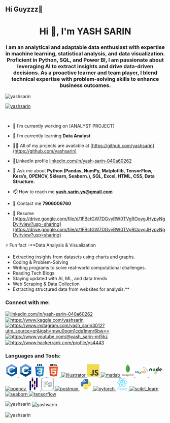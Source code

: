 ## Hi Guyzzz👋
<h1 align="center">Hi 👋, I'm YASH SARIN</h1>
<h3 align="center">I am an analytical and adaptable data enthusiast with expertise in machine learning, statistical analysis, and data visualization. Proficient in Python, SQL, and Power BI, I am passionate about leveraging AI to extract insights and drive data-driven decisions. As a proactive learner and team player, I blend technical expertise with problem-solving skills to enhance business outcomes.</h3>

<p align="left"> <img src="https://komarev.com/ghpvc/?username=yashsarin&label=Profile%20views&color=0e75b6&style=flat" alt="yashsarin" /> </p>

<p align="left"> <a href="https://github.com/ryo-ma/github-profile-trophy"><img src="https://github-profile-trophy.vercel.app/?username=yashsarin" alt="yashsarin" /></a> </p>

<p align="left"> <a href="https://twitter.com/" target="blank"><img src="https://img.shields.io/twitter/follow/?logo=twitter&style=for-the-badge" alt="" /></a> </p>

- 🔭 I’m currently working on [ANALYST PROJECT]

- 🌱 I’m currently learning **Data Analyst**

- 👨‍💻 All of my projects are available at [https://github.com/yashsarin](https://github.com/yashsarin)

- 📝LinkedIn profile [linkedin.com/in/yash-sarin-040a60262](linkedin.com/in/yash-sarin-040a60262)

- 💬 Ask me about **Python (Pandas, NumPy, Matplotlib, TensorFlow, Kera’s, OPENCV, Sklearn, Seaborn.), SQL, Excel, HTML, CSS, Data Structure.**

- 📫 How to reach me **yash.sarin.ys@gmail.com**
  
- 📱 Contact me **7906006760**

- 📄 Resume [https://drive.google.com/file/d/1FBctGW7DGvyRW0TVgROoygJHypyNgDyi/view?usp=sharing](https://drive.google.com/file/d/1FBctGW7DGvyRW0TVgROoygJHypyNgDyi/view?usp=sharing)

 ⚡ Fun fact 
 -**Data Analysis & Visualization 
- Extracting insights from datasets using charts and graphs.
- Coding & Problem-Solving
- Writing programs to solve real-world computational challenges.
- Reading Tech Blogs
- Staying updated with AI, ML, and data trends
- Web Scraping & Data Collection
- Extracting structured data from websites for analysis.**

<h3 align="left">Connect with me:</h3>
<p align="left">
<a href="https://linkedin.com/in/linkedin.com/in/yash-sarin-040a60262" target="blank"><img align="center" src="https://raw.githubusercontent.com/rahuldkjain/github-profile-readme-generator/master/src/images/icons/Social/linked-in-alt.svg" alt="linkedin.com/in/yash-sarin-040a60262" height="30" width="40" /></a>
<a href="https://kaggle.com/https://www.kaggle.com/yashsarin" target="blank"><img align="center" src="https://raw.githubusercontent.com/rahuldkjain/github-profile-readme-generator/master/src/images/icons/Social/kaggle.svg" alt="https://www.kaggle.com/yashsarin" height="30" width="40" /></a>
<a href="https://instagram.com/https://www.instagram.com/yash_sarin3012?utm_source=qr&igsh=mwu0ogm1cde1mmr6bw==" target="blank"><img align="center" src="https://raw.githubusercontent.com/rahuldkjain/github-profile-readme-generator/master/src/images/icons/Social/instagram.svg" alt="https://www.instagram.com/yash_sarin3012?utm_source=qr&igsh=mwu0ogm1cde1mmr6bw==" height="30" width="40" /></a>
<a href="https://www.youtube.com/c/https://www.youtube.com/@yash_sarin-mt5kz" target="blank"><img align="center" src="https://raw.githubusercontent.com/rahuldkjain/github-profile-readme-generator/master/src/images/icons/Social/youtube.svg" alt="https://www.youtube.com/@yash_sarin-mt5kz" height="30" width="40" /></a>
<a href="https://www.hackerrank.com/https://www.hackerrank.com/profile/ys4443" target="blank"><img align="center" src="https://raw.githubusercontent.com/rahuldkjain/github-profile-readme-generator/master/src/images/icons/Social/hackerrank.svg" alt="https://www.hackerrank.com/profile/ys4443" height="30" width="40" /></a>
</p>

<h3 align="left">Languages and Tools:</h3>
<p align="left"> <a href="https://www.cprogramming.com/" target="_blank" rel="noreferrer"> <img src="https://raw.githubusercontent.com/devicons/devicon/master/icons/c/c-original.svg" alt="c" width="40" height="40"/> </a> <a href="https://www.w3schools.com/cpp/" target="_blank" rel="noreferrer"> <img src="https://raw.githubusercontent.com/devicons/devicon/master/icons/cplusplus/cplusplus-original.svg" alt="cplusplus" width="40" height="40"/> </a> <a href="https://www.w3schools.com/css/" target="_blank" rel="noreferrer"> <img src="https://raw.githubusercontent.com/devicons/devicon/master/icons/css3/css3-original-wordmark.svg" alt="css3" width="40" height="40"/> </a> <a href="https://www.w3.org/html/" target="_blank" rel="noreferrer"> <img src="https://raw.githubusercontent.com/devicons/devicon/master/icons/html5/html5-original-wordmark.svg" alt="html5" width="40" height="40"/> </a> <a href="https://www.adobe.com/in/products/illustrator.html" target="_blank" rel="noreferrer"> <img src="https://www.vectorlogo.zone/logos/adobe_illustrator/adobe_illustrator-icon.svg" alt="illustrator" width="40" height="40"/> </a> <a href="https://developer.mozilla.org/en-US/docs/Web/JavaScript" target="_blank" rel="noreferrer"> <img src="https://raw.githubusercontent.com/devicons/devicon/master/icons/javascript/javascript-original.svg" alt="javascript" width="40" height="40"/> </a> <a href="https://www.mathworks.com/" target="_blank" rel="noreferrer"> <img src="https://upload.wikimedia.org/wikipedia/commons/2/21/Matlab_Logo.png" alt="matlab" width="40" height="40"/> </a> <a href="https://www.mongodb.com/" target="_blank" rel="noreferrer"> <img src="https://raw.githubusercontent.com/devicons/devicon/master/icons/mongodb/mongodb-original-wordmark.svg" alt="mongodb" width="40" height="40"/> </a> <a href="https://www.mysql.com/" target="_blank" rel="noreferrer"> <img src="https://raw.githubusercontent.com/devicons/devicon/master/icons/mysql/mysql-original-wordmark.svg" alt="mysql" width="40" height="40"/> </a> <a href="https://nodejs.org" target="_blank" rel="noreferrer"> <img src="https://raw.githubusercontent.com/devicons/devicon/master/icons/nodejs/nodejs-original-wordmark.svg" alt="nodejs" width="40" height="40"/> </a> <a href="https://opencv.org/" target="_blank" rel="noreferrer"> <img src="https://www.vectorlogo.zone/logos/opencv/opencv-icon.svg" alt="opencv" width="40" height="40"/> </a> <a href="https://pandas.pydata.org/" target="_blank" rel="noreferrer"> <img src="https://raw.githubusercontent.com/devicons/devicon/2ae2a900d2f041da66e950e4d48052658d850630/icons/pandas/pandas-original.svg" alt="pandas" width="40" height="40"/> </a> <a href="https://www.photoshop.com/en" target="_blank" rel="noreferrer"> <img src="https://raw.githubusercontent.com/devicons/devicon/master/icons/photoshop/photoshop-line.svg" alt="photoshop" width="40" height="40"/> </a> <a href="https://postman.com" target="_blank" rel="noreferrer"> <img src="https://www.vectorlogo.zone/logos/getpostman/getpostman-icon.svg" alt="postman" width="40" height="40"/> </a> <a href="https://www.python.org" target="_blank" rel="noreferrer"> <img src="https://raw.githubusercontent.com/devicons/devicon/master/icons/python/python-original.svg" alt="python" width="40" height="40"/> </a> <a href="https://pytorch.org/" target="_blank" rel="noreferrer"> <img src="https://www.vectorlogo.zone/logos/pytorch/pytorch-icon.svg" alt="pytorch" width="40" height="40"/> </a> <a href="https://reactjs.org/" target="_blank" rel="noreferrer"> <img src="https://raw.githubusercontent.com/devicons/devicon/master/icons/react/react-original-wordmark.svg" alt="react" width="40" height="40"/> </a> <a href="https://scikit-learn.org/" target="_blank" rel="noreferrer"> <img src="https://upload.wikimedia.org/wikipedia/commons/0/05/Scikit_learn_logo_small.svg" alt="scikit_learn" width="40" height="40"/> </a> <a href="https://seaborn.pydata.org/" target="_blank" rel="noreferrer"> <img src="https://seaborn.pydata.org/_images/logo-mark-lightbg.svg" alt="seaborn" width="40" height="40"/> </a> <a href="https://www.tensorflow.org" target="_blank" rel="noreferrer"> <img src="https://www.vectorlogo.zone/logos/tensorflow/tensorflow-icon.svg" alt="tensorflow" width="40" height="40"/> </a> </p>

<p><img align="left" src="https://github-readme-stats.vercel.app/api/top-langs?username=yashsarin&show_icons=true&locale=en&layout=compact" alt="yashsarin" /></p>

<p>&nbsp;<img align="center" src="https://github-readme-stats.vercel.app/api?username=yashsarin&show_icons=true&locale=en" alt="yashsarin" /></p>

<p><img align="center" src="https://github-readme-streak-stats.herokuapp.com/?user=yashsarin&" alt="yashsarin" /></p>
